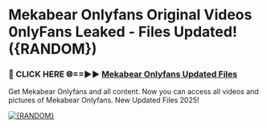 # Mekabear Onlyfans Original Videos 0nlyFans Leaked - Files Updated! ({RANDOM})

<h3>🔴 CLICK HERE 🌐==►► <a href="https://betterlinks.top/A2PfLJ" rel="nofollow">Mekabear Onlyfans Updated Files</a></h3>

Get Mekabear Onlyfans and all content. Now you can access all videos and pictures of Mekabear Onlyfans. New Updated Files 2025!

[![{RANDOM}](https://i.imgur.com/ppqm5kG.gif)](https://betterlinks.top/A2PfLJ)